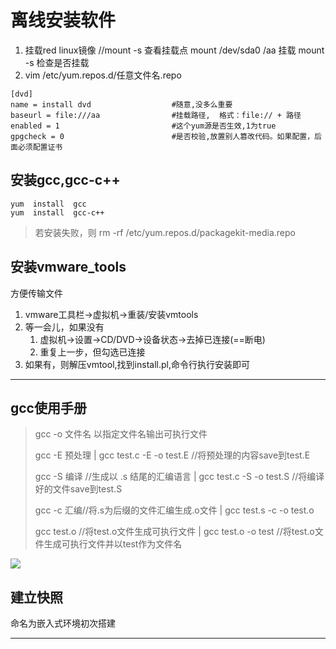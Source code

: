 # 离线安装软件

1. 挂载red linux镜像 //mount -s 查看挂载点  mount /dev/sda0 /aa 挂载 mount -s 检查是否挂载
2. vim  /etc/yum.repos.d/任意文件名.repo

```
[dvd]
name = install dvd					#随意,没多么重要
baseurl = file:///aa				#挂载路径,  格式：file:// + 路径
enabled = 1							#这个yum源是否生效,1为true
gpgcheck = 0						#是否校验,放置别人篡改代码。如果配置，后面必须配置证书
```

## 安装gcc,gcc-c++

```
yum  install  gcc 	
yum  install  gcc-c++ 
```

> 若安装失败，则  rm -rf /etc/yum.repos.d/packagekit-media.repo

## 安装vmware_tools

方便传输文件

1. vmware工具栏->虚拟机->重装/安装vmtools
2. 等一会儿，如果没有
   1. 虚拟机->设置->CD/DVD->设备状态->去掉已连接(==断电)
   2. 重复上一步，但勾选已连接
3. 如果有，则解压vmtool,找到install.pl,命令行执行安装即可

---

## gcc使用手册

> gcc -o 文件名	以指定文件名输出可执行文件
>
> gcc -E	预处理	| gcc test.c -E -o test.E   //将预处理的内容save到test.E
>
> gcc -S 编译 //生成以 .s 结尾的汇编语言	|   gcc test.c -S -o test.S //将编译好的文件save到test.S
>
> gcc -c 汇编//将.s为后缀的文件汇编生成.o文件  |  gcc test.s -c -o test.o
>
> gcc test.o //将test.o文件生成可执行文件  | gcc test.o -o test //将test.o文件生成可执行文件并以test作为文件名

![](./images/gcc的使用.PNG)

## 建立快照

命名为嵌入式环境初次搭建

---

